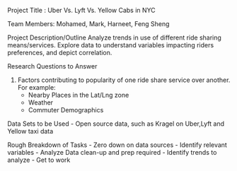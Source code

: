 Project Title : Uber Vs. Lyft Vs. Yellow Cabs in NYC

Team Members: Mohamed, Mark, Harneet, Feng Sheng

Project Description/Outline
Analyze trends in use of different ride sharing means/services. Explore data to understand variables impacting riders preferences, and depict correlation.

Research Questions to Answer
1. Factors contributing to popularity of one ride share service over another. For example:
    - Nearby Places in the Lat/Lng zone
    - Weather
    - Commuter Demographics

Data Sets to be Used
    - Open source data, such as Kragel on Uber,Lyft and Yellow taxi data

Rough Breakdown of Tasks
    - Zero down on data sources
    - Identify relevant variables
    - Analyze Data clean-up and prep required
    - Identify trends to analyze
    - Get to work